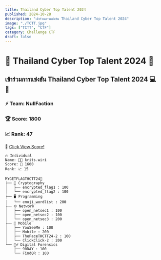 ```yaml
---
title: Thailand Cyber Top Talent 2024
published: 2024-10-28
description: "เข้าร่วมการแข่งขัน Thailand Cyber Top Talent 2024"
image: "./TCTT.jpg"
tags: ["TCTT", "CTF"]
category: Challenge CTF
draft: false
---
```


# 🌟 Thailand Cyber Top Talent 2024 🌟

## เข้าร่วมการแข่งขัน Thailand Cyber Top Talent 2024 💻🎯

### ⚡ Team: NullFaction 
### 🏆 Score:  1800 
### 📈 Rank:  47

🔗 [Click View Score!](https://cloud.ctf.in.th/score/view.html?id=QR66WITOOJ&t=WpUCDQyoXaG7MSteD4BK/Jg3qyIsUCRErURQa7xkesp4Qkqb69hVsz/Ka3jmVg9Zaf9xaUTR0yk=)
```
🔥 Individual 
Name: 👨‍💻 krits.wiri
Score: 🎯 1600
Rank: 📈 15
```
```
MYGETFLAGTHCTT24🚩
├── 🔐 Cryptography 
│   ├── encrypted_flag1 : 100
│   └── encrypted_flag2 : 100
├── 🖥️ Programming
│   └── emoji_wordlist : 200
├── 🌐 Network
│   ├── open_netsec1 : 100
│   ├── open_netsec2 : 100
│   └── open_netsec3 : 200
├── 📱 Mobile
│   ├── YouSeeMe : 100
│   ├── Mobile : 200
│   ├── TheFaceTHCTT24-2 : 100
│   └── ClickClick-2 : 200
└── 🕵️‍♂️ Digital Forensics
    ├── 90DAY : 100
    └── FindQR : 100
```